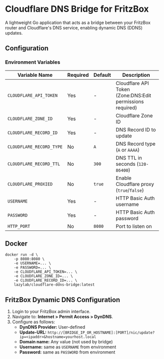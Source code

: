 # Cloudflare DNS Bridge for FritzBox

A lightweight Go application that acts as a bridge between your FritzBox router and Cloudflare's DNS service, enabling dynamic DNS (DDNS) updates.

## Configuration

### Environment Variables

| Variable Name            | Required | Default | Description                                               |
|--------------------------|----------|---------|-----------------------------------------------------------|
| `CLOUDFLARE_API_TOKEN`   | Yes      | -       | Cloudflare API Token (Zone:DNS:Edit permissions required) |
| `CLOUDFLARE_ZONE_ID`     | Yes      | -       | Cloudflare Zone ID                                        |
| `CLOUDFLARE_RECORD_ID`   | Yes      | -       | DNS Record ID to update                                   |
| `CLOUDFLARE_RECORD_TYPE` | No       | `A`     | DNS Record type (`A` or `AAAA`)                           |
| `CLOUDFLARE_RECORD_TTL`  | No       | `300`   | DNS TTL in seconds (`120-86400`)                          |
| `CLOUDFLARE_PROXIED`     | No       | `true`  | Enable Cloudflare proxy (`true`/`false`)                  |
| `USERNAME`               | Yes      | -       | HTTP Basic Auth username                                  |
| `PASSWORD`               | Yes      | -       | HTTP Basic Auth password                                  |
| `HTTP_PORT`              | No       | `8080`  | Port to listen on                                         |


## Docker
```shell
docker run -d \
    -p 8080:8080 \
    -e USERNAME=... \
    -e PASSWORD=... \
    -e CLOUDFLARE_API_TOKEN=... \
    -e CLOUDFLARE_ZONE_ID=... \
    -e CLOUDFLARE_RECORD_ID=... \
    lazylab/cloudflare-ddns-bridge:latest
```

## FritzBox Dynamic DNS Configuration

1. Login to your FritzBox admin interface.
2. Navigate to: **Internet > Permit Access > DynDNS**.
3. Configure as follows:
    - **DynDNS Provider:** User-defined
    - **Update-URL:** `http://[BRIDGE_IP_OR_HOSTNAME]:[PORT]/nic/update?ip=<ipaddr>&hostname=yourhost.local`
    - **Domain name:** Any value (not used by bridge)
    - **Username:** same as `USERNAME` from environment
    - **Password:** same as `PASSWORD` from environment  
